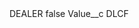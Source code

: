 <?xml version="1.0" encoding="UTF-8"?>
<CustomMetadata xmlns="http://soap.sforce.com/2006/04/metadata" xmlns:xsi="http://www.w3.org/2001/XMLSchema-instance" xmlns:xsd="http://www.w3.org/2001/XMLSchema">
    <label>DEALER</label>
    <protected>false</protected>
    <values>
        <field>Value__c</field>
        <value xsi:type="xsd:string">DLCF</value>
    </values>
</CustomMetadata>
